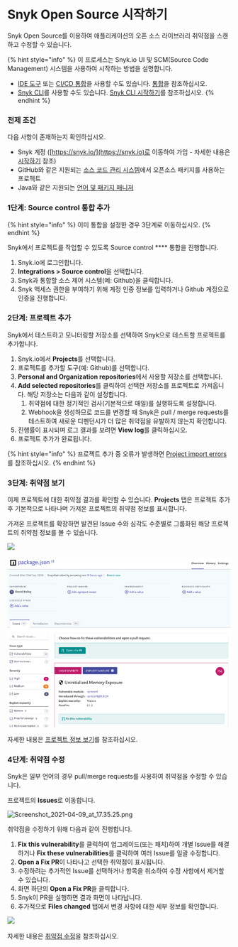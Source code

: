 # Snyk Open Source 시작하기

Snyk Open Source를 이용하여 애플리케이션의 오픈 소스 라이브러리 취약점을 스캔하고 수정할 수 있습니다.

{% hint style="info" %}
이 프로세스는 Snyk.io UI 및 SCM(Source Code Management) 시스템을 사용하여 시작하는 방법을 설명합니다.

* [IDE 도구](https://docs.snyk.io/integrations/ide-tools) 또는 [CI/CD 통합](https://docs.snyk.io/integrations/ci-cd-integrations)을 사용할 수도 있습니다. [통합](https://docs.snyk.io/integrations)을 참조하십시오.
* [Snyk CLI](broken-reference)를 사용할 수도 있습니다. [Snyk CLI 시작하기](broken-reference)를 참조하십시오.
{% endhint %}

### 전제 조건

다음 사항이 존재하는지 확인하십시오.

* Snyk 계정 ([https://snyk.io/](https://snyk.io)로 이동하여 가입 - 자세한 내용은 [시작하기](../../getting-started/) 참조)
* GitHub와 같은 지원되는 [소스 코드 관리 시스템](../../features/integrations/git-repository-scm-integrations/)에서 오픈소스 패키지를 사용하는 프로젝트
* Java와 같은 지원되는 [언어 및 패키지 매니저](language-and-package-manager-support/)

### 1단계: **Source control** 통합 추가

{% hint style="info" %}
이미 통합을 설정한 경우 3단계로 이동하십시오.
{% endhint %}

Snyk에서 프로젝트를 작업할 수 있도록 Source control \*\*\*\* 통합을 진행합니다.

1. Snyk.io에 로그인합니다.
2. **Integrations > Source control**을 선택합니다.
3. Snyk과 통합할 소스 제어 시스템(예: Github)을 클릭합니다.
4. Snyk 액세스 권한을 부여하기 위해 계정 인증 정보를 입력하거나 Github 계정으로 인증을 진행합니다.

### 2단계: 프로젝트 추가

Snyk에서 테스트하고 모니터링할 저장소를 선택하여 Snyk으로 테스트할 프로젝트를 추가합니다.

1. Snyk.io에서 **Projects**를 선택합니다.
2. 프로젝트를 추가할 도구(예: Github)를 선택합니다.
3. **Personal and Organization repositories**에서 사용할 저장소를 선택합니다.
4. **Add selected repositories**를 클릭하여 선택한 저장소를 프로젝트로 가져옵니다. 해당 저장소는 다음과 같이 설정합니다.
   1. 취약점에 대한 정기적인 검사(기본적으로 매일)를 실행하도록 설정합니다.
   2. Webhook을 생성하므로 코드를 변경할 때 Snyk은 pull / merge requests를 테스트하여 새로운 디펜던시가 더 많은 취약점을 유발하지 않는지 확인합니다.
5. 진행률이 표시되며 로그 결과를 보려면 **View log**를 클릭하십시오.
6. 프로젝트 추가가 완료됩니다.

{% hint style="info" %}
프로젝트 추가 중 오류가 발생하면 [Project import errors](https://support.snyk.io/hc/en-us/articles/360001373118)를 참조하십시오.
{% endhint %}

### 3단계: 취약점 보기

이제 프로젝트에 대한 취약점 결과를 확인할 수 있습니다. **Projects** 탭은 프로젝트 추가 후 기본적으로 나타나며 가져온 프로젝트의 취약점 정보를 표시합니다.

가져온 프로젝트를 확장하면 발견된 Issue 수와 심각도 수준별로 그룹화된 해당 프로젝트의 취약점 정보를 볼 수 있습니다.

![](<../../.gitbook/assets/view\_vulns\_\_overview (1).png>)

![](<../../.gitbook/assets/detailed-vuln-information (3) (4) (4) (4) (6) (7) (5) (1) (1) (1) (2).png>)

자세한 내용은 [프로젝트 정보 보기](../../getting-started/introduction-to-snyk-projects/view-project-information/)를 참조하십시오.

### 4단계: 취약점 수정

Snyk은 일부 언어의 경우 pull/merge requests를 사용하여 취약점을 수정할 수 있습니다.

프로젝트의 **Issues**로 이동합니다.

![Screenshot\_2021-04-09\_at\_17.35.25.png](<../../.gitbook/assets/screenshot\_2021-04-09\_at\_17.35.25 (1).png>)

취약점을 수정하기 위해 다음과 같이 진행합니다.

1. **Fix this vulnerability**를 클릭하여 업그레이드(또는 패치)하여 개별 Issue를 해결하거나 **Fix these vulnerabilities**를 클릭하여 여러 Issue를 일괄 수정합니다.
2. **Open a Fix PR**이 나타나고 선택한 취약점이 표시됩니다.
3. 수정하려는 추가적인 Issue를 선택하거나 항목을 취소하여 수정 사항에서 제거할 수 있습니다.
4. 화면 하단의 **Open a Fix PR**을 클릭합니다.
5. Snyk이 PR을 실행하면 결과 화면이 나타납니다.
6. 추가적으로 **Files changed** 탭에서 변경 사항에 대한 세부 정보를 확인합니다.

![](<../../.gitbook/assets/screenshot\_2021-04-09\_at\_17.46.22 (1).png>)

자세한 내용은 [취약점 수정](broken-reference)을 참조하십시오.
